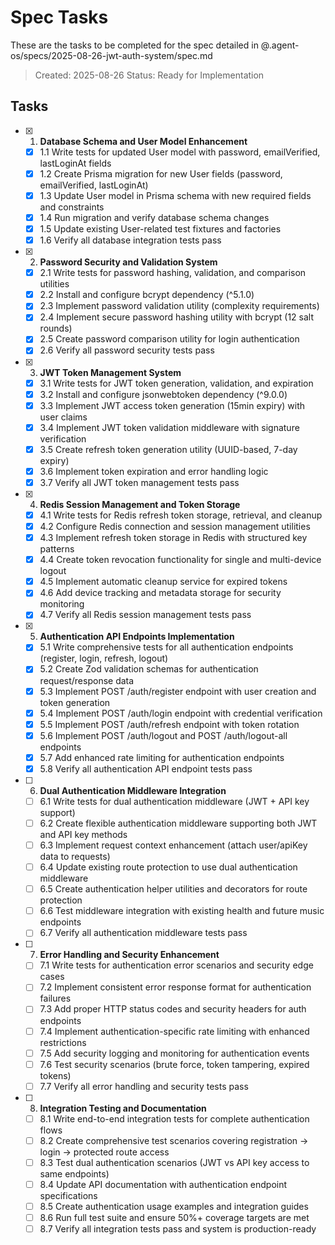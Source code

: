 # Spec Tasks

These are the tasks to be completed for the spec detailed in @.agent-os/specs/2025-08-26-jwt-auth-system/spec.md

> Created: 2025-08-26
> Status: Ready for Implementation

## Tasks

- [x] 1. **Database Schema and User Model Enhancement**
  - [x] 1.1 Write tests for updated User model with password, emailVerified, lastLoginAt fields
  - [x] 1.2 Create Prisma migration for new User fields (password, emailVerified, lastLoginAt)
  - [x] 1.3 Update User model in Prisma schema with new required fields and constraints
  - [x] 1.4 Run migration and verify database schema changes
  - [x] 1.5 Update existing User-related test fixtures and factories
  - [x] 1.6 Verify all database integration tests pass

- [x] 2. **Password Security and Validation System**
  - [x] 2.1 Write tests for password hashing, validation, and comparison utilities
  - [x] 2.2 Install and configure bcrypt dependency (^5.1.0)
  - [x] 2.3 Implement password validation utility (complexity requirements)
  - [x] 2.4 Implement secure password hashing utility with bcrypt (12 salt rounds)
  - [x] 2.5 Create password comparison utility for login authentication
  - [x] 2.6 Verify all password security tests pass

- [x] 3. **JWT Token Management System**
  - [x] 3.1 Write tests for JWT token generation, validation, and expiration
  - [x] 3.2 Install and configure jsonwebtoken dependency (^9.0.0)
  - [x] 3.3 Implement JWT access token generation (15min expiry) with user claims
  - [x] 3.4 Implement JWT token validation middleware with signature verification
  - [x] 3.5 Create refresh token generation utility (UUID-based, 7-day expiry)
  - [x] 3.6 Implement token expiration and error handling logic
  - [x] 3.7 Verify all JWT token management tests pass

- [x] 4. **Redis Session Management and Token Storage**
  - [x] 4.1 Write tests for Redis refresh token storage, retrieval, and cleanup
  - [x] 4.2 Configure Redis connection and session management utilities
  - [x] 4.3 Implement refresh token storage in Redis with structured key patterns
  - [x] 4.4 Create token revocation functionality for single and multi-device logout
  - [x] 4.5 Implement automatic cleanup service for expired tokens
  - [x] 4.6 Add device tracking and metadata storage for security monitoring
  - [x] 4.7 Verify all Redis session management tests pass

- [x] 5. **Authentication API Endpoints Implementation**
  - [x] 5.1 Write comprehensive tests for all authentication endpoints (register, login, refresh, logout)
  - [x] 5.2 Create Zod validation schemas for authentication request/response data
  - [x] 5.3 Implement POST /auth/register endpoint with user creation and token generation
  - [x] 5.4 Implement POST /auth/login endpoint with credential verification
  - [x] 5.5 Implement POST /auth/refresh endpoint with token rotation
  - [x] 5.6 Implement POST /auth/logout and POST /auth/logout-all endpoints
  - [x] 5.7 Add enhanced rate limiting for authentication endpoints
  - [x] 5.8 Verify all authentication API endpoint tests pass

- [ ] 6. **Dual Authentication Middleware Integration**
  - [ ] 6.1 Write tests for dual authentication middleware (JWT + API key support)
  - [ ] 6.2 Create flexible authentication middleware supporting both JWT and API key methods
  - [ ] 6.3 Implement request context enhancement (attach user/apiKey data to requests)
  - [ ] 6.4 Update existing route protection to use dual authentication middleware
  - [ ] 6.5 Create authentication helper utilities and decorators for route protection
  - [ ] 6.6 Test middleware integration with existing health and future music endpoints
  - [ ] 6.7 Verify all authentication middleware tests pass

- [ ] 7. **Error Handling and Security Enhancement**
  - [ ] 7.1 Write tests for authentication error scenarios and security edge cases
  - [ ] 7.2 Implement consistent error response format for authentication failures
  - [ ] 7.3 Add proper HTTP status codes and security headers for auth endpoints
  - [ ] 7.4 Implement authentication-specific rate limiting with enhanced restrictions
  - [ ] 7.5 Add security logging and monitoring for authentication events
  - [ ] 7.6 Test security scenarios (brute force, token tampering, expired tokens)
  - [ ] 7.7 Verify all error handling and security tests pass

- [ ] 8. **Integration Testing and Documentation**
  - [ ] 8.1 Write end-to-end integration tests for complete authentication flows
  - [ ] 8.2 Create comprehensive test scenarios covering registration → login → protected route access
  - [ ] 8.3 Test dual authentication scenarios (JWT vs API key access to same endpoints)
  - [ ] 8.4 Update API documentation with authentication endpoint specifications
  - [ ] 8.5 Create authentication usage examples and integration guides
  - [ ] 8.6 Run full test suite and ensure 50%+ coverage targets are met
  - [ ] 8.7 Verify all integration tests pass and system is production-ready